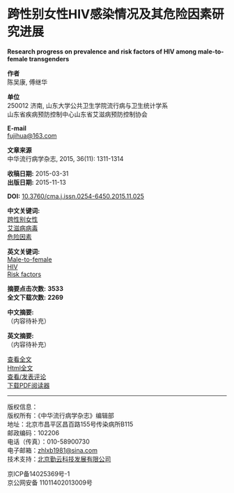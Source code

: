 # 跨性别女性HIV感染情况及其危险因素研究进展

**Research progress on prevalence and risk factors of HIV among male-to-female transgenders**

**作者**  
陈吴康, 傅继华

**单位**  
250012 济南, 山东大学公共卫生学院流行病与卫生统计学系  
山东省疾病预防控制中心山东省艾滋病预防控制协会

**E-mail**  
fujihua@163.com

**文章来源**  
中华流行病学杂志, 2015, 36(11): 1311-1314

**收稿日期:** 2015-03-31  
**出版日期:** 2015-11-13

**DOI:** [10.3760/cma.j.issn.0254-6450.2015.11.025](http://dx.doi.org/10.3760/cma.j.issn.0254-6450.2015.11.025)

**中文关键词:**  
[跨性别女性](http://yyws.alljournals.cn/search.aspx?subject=medicine_health&major=yfyxwsx&orderby=referenced&field=key_word&q=%e8%b7%a8%e6%80%a7%e5%88%ab%e5%a5%b3%e6%80%a7&encoding=utf8)  
[艾滋病病毒](http://yyws.alljournals.cn/search.aspx?subject=medicine_health&major=yfyxwsx&orderby=referenced&field=key_word&q=%e8%89%ae%e6%bb%8b%e7%97%85%e7%97%85%e6%af%92&encoding=utf8)  
[危险因素](http://yyws.alljournals.cn/search.aspx?subject=medicine_health&major=yfyxwsx&orderby=referenced&field=key_word&q=%e5%8d%b1%e9%99%a9%e5%9b%a0%e7%b4%a0&encoding=utf8)

**英文关键词:**  
[Male-to-female](http://yyws.alljournals.cn/search.aspx?subject=medicine_health&major=yfyxwsx&orderby=referenced&field=key_word&q=Male-to-female&encoding=utf8)  
[HIV](http://yyws.alljournals.cn/search.aspx?subject=medicine_health&major=yfyxwsx&orderby=referenced&field=key_word&q=HIV&encoding=utf8)  
[Risk factors](http://yyws.alljournals.cn/search.aspx?subject=medicine_health&major=yfyxwsx&orderby=referenced&field=key_word&q=Risk+factors&encoding=utf8)

**摘要点击次数:** **3533**  
**全文下载次数:** **2269**

**中文摘要:**  
（内容待补充）

**英文摘要:**  
（内容待补充）

[查看全文](create_pdf.aspx?file_no=20151125&flag=1&journal_id=zhlxbx&year_id=2015)  
[Html全文](/zhlxbx/article/html/20151125)  
[查看/发表评论](appraise.aspx?file_no=20151125&journal_id=zhlxbx)  
[下载PDF阅读器](http://ardownload.adobe.com/pub/adobe/reader/win/6.x/6.0/chs/AdbeRdr60_chs_full.exe)  

---

版权信息：  
版权所有：《中华流行病学杂志》编辑部  
地址：北京市昌平区昌百路155号传染病所B115  
邮政编码：102206  
电话（传真）：010-58900730  
电子邮箱：zhlxb1981@sina.com  
技术支持：[北京勤云科技发展有限公司](http://www.e-tiller.com)  

京ICP备14025369号-1  
京公网安备 11011402013009号  
<!-- tcd_original_link http://chinaepi.icdc.cn/zhlxbx/ch/reader/view_abstract.aspx?file_no=20151125 -->
